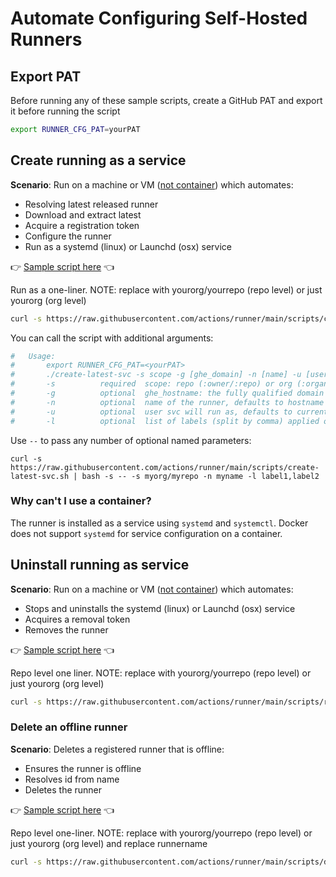 # Automate Configuring Self-Hosted Runners

## Export PAT

Before running any of these sample scripts, create a GitHub PAT and export it before running the script

```bash
export RUNNER_CFG_PAT=yourPAT
```

## Create running as a service

**Scenario**: Run on a machine or VM ([not container](#why-cant-i-use-a-container)) which automates:

- Resolving latest released runner
- Download and extract latest
- Acquire a registration token
- Configure the runner
- Run as a systemd (linux) or Launchd (osx) service

:point_right: [Sample script here](../scripts/create-latest-svc.sh) :point_left:

Run as a one-liner. NOTE: replace with yourorg/yourrepo (repo level) or just yourorg (org level)

```bash
curl -s https://raw.githubusercontent.com/actions/runner/main/scripts/create-latest-svc.sh | bash -s yourorg/yourrepo
```

You can call the script with additional arguments:

```bash
#   Usage:
#       export RUNNER_CFG_PAT=<yourPAT>
#       ./create-latest-svc -s scope -g [ghe_domain] -n [name] -u [user] -l [labels]
#       -s          required  scope: repo (:owner/:repo) or org (:organization)
#       -g          optional  ghe_hostname: the fully qualified domain name of your GitHub Enterprise Server deployment
#       -n          optional  name of the runner, defaults to hostname
#       -u          optional  user svc will run as, defaults to current
#       -l          optional  list of labels (split by comma) applied on the runner"
```

Use `--` to pass any number of optional named parameters:

```
curl -s https://raw.githubusercontent.com/actions/runner/main/scripts/create-latest-svc.sh | bash -s -- -s myorg/myrepo -n myname -l label1,label2
```

### Why can't I use a container?

The runner is installed as a service using `systemd` and `systemctl`. Docker does not support `systemd` for service configuration on a container.

## Uninstall running as service

**Scenario**: Run on a machine or VM ([not container](#why-cant-i-use-a-container)) which automates:

- Stops and uninstalls the systemd (linux) or Launchd (osx) service
- Acquires a removal token
- Removes the runner

:point_right: [Sample script here](../scripts/remove-svc.sh) :point_left:

Repo level one liner. NOTE: replace with yourorg/yourrepo (repo level) or just yourorg (org level)

```bash
curl -s https://raw.githubusercontent.com/actions/runner/main/scripts/remove-svc.sh | bash -s yourorg/yourrepo
```

### Delete an offline runner

**Scenario**: Deletes a registered runner that is offline:

- Ensures the runner is offline
- Resolves id from name
- Deletes the runner

:point_right: [Sample script here](../scripts/delete.sh) :point_left:

Repo level one-liner. NOTE: replace with yourorg/yourrepo (repo level) or just yourorg (org level) and replace runnername

```bash
curl -s https://raw.githubusercontent.com/actions/runner/main/scripts/delete.sh | bash -s yourorg/yourrepo runnername
```
